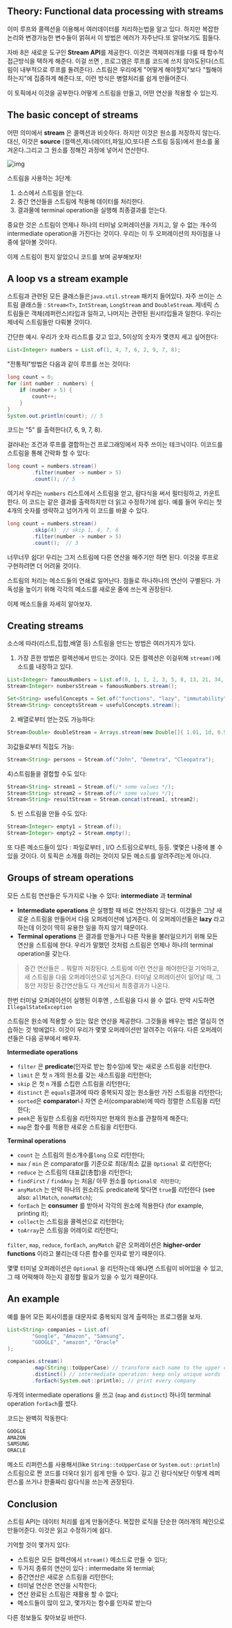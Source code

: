 ## Theory: Functional data processing with streams

이미 루프와 콜렉션을 이용해서 여러데이터를 처리하는법을 알고 있다. 하지만 복잡한 논리와 변경가능한 변수들이 얽혀서 이 방법은 에러가 자주난다.또 알아보기도 힘들다.

자바 8은 새로운 도구인 **Stream API**를 제공한다. 이것은 객체여러개를 다룰 때 함수적 접근방식을 택하게 해준다. 이걸 쓰면 , 프로그램은 루프를 코드에 쓰지 않아도된다(스트림이 내부적으로 루프를 돌려준다). 스트림은 우리에게 "어떻게 해야할지"보다 "뭘해야하는지"에 집중하게 해준다.또, 이런 방식은 병렬처리를 쉽게 만들어준다.

이 토픽에서  이것을 공부한다.어떻게 스트림을 만들고, 어떤 연산을 적용할 수 있는지.

## The basic concept of streams

어떤 의미에서 **stream** 은 콜렉션과 비슷하다. 하지만 이것은 원소를 저장하지  않는다. 대신, 이것은 **source** (컬렉션,제너레이터,파일,IO,또다른 스트림 등등)에서 원소를 옮겨온다.그리고 그 원소를 정해진 과정에 넣어서 연산한다.

![img](https://ucarecdn.com/14ff7f98-c69d-4ae2-ab26-70a0b5fafe94/)

스트림을 사용하는 3단계:

1. 소스에서 스트림을 얻는다.
2. 중간 연산들을 스트림에 적용해 데이터를 처리한다.
3. 결과물에 terminal operation을 실행해 최종결과를 얻는다.

중요한 것은 스트림이 언제나 하나의 터미널 오퍼레이션을 가지고, 알 수 없는 개수의 intermediate operation을 가진다는 것이다. 우리는 이 두 오퍼레이션의 차이점을 나중에 알아볼 것이다.

이제 스트림이 뭔지 알았으니 코드를 보며 공부해보자!

## A loop vs a stream example

스트림과 관련된 모든 클래스들은`java.util.stream` 패키지 들어있다. 자주 쓰이는 스트림 클래스들 : `Stream<T>`, `IntStream`, `LongStream` and `DoubleStream`. 제네릭 스트림들은 객체(레퍼런스)타입과 일하고, 나머지는 관련된 원시타입들과 일한다. 우리는 제네릭 스트림들만 다뤄볼 것이다.

간단한 예시. 우리가 숫자 리스트를 갖고 있고, 5이상의 숫자가 몇갠지 세고 싶어한다:

```java
List<Integer> numbers = List.of(1, 4, 7, 6, 2, 9, 7, 8);
```

"전통적l"방법은 다음과 같이 루프를 쓰는 것이다:

```java
long count = 0;
for (int number : numbers) {
    if (number > 5) {
        count++;
    }
}
System.out.println(count); // 5
```

코드는 "5" 를 출력한다(7, 6, 9, 7, 8).

걸러내는 조건과 루프를 결합하는건 프로그래밍에서 자주 쓰이는 테크닉이다. 이코드를 스트림을 통해 간략화 할 수 있다:

```java
long count = numbers.stream()
        .filter(number -> number > 5)
        .count(); // 5
```

여기서 우리는 `numbers` 리스트에서 스트림을 얻고, 람다식을 써서 필터링하고, 카운트한다. 이 코드는 같은 결과를 출력하지만 더 읽고 수정하기에 쉽다. 예를 들어 우리는 첫4개의 숫자를 생략하고 넘어가게 이 코드를 바꿀 수 있다.

```java
long count = numbers.stream()
        .skip(4)  // skip 1, 4, 7, 6
        .filter(number -> number > 5)
        .count();  // 3
```

너무너무 쉽다! 우리는 그저 스트림에 다른 연산을 해주기만 하면 된다. 이것을 루프로 구현하려면 더 어려울 것이다.

스트림의 처리는 메소드들의 연쇄로 일어난다. 점들로 하나하나의 연산이 구별된다. 가독성을 높이기 위해 각각의 메소드를 새로운 줄에 쓰는게 권장된다.

이제 메소드들을 자세히 알아보자.

## Creating streams

소스에 따라(리스트,집합,배열 등) 스트림을 만드는 방법은 여러가지가 있다.

1) 가장 흔한 방법은 컬렉션에서 만드는 것이다. 모든 컬렉션은 이걸위해 `stream()`메소드를 내장하고 있다.

```java
List<Integer> famousNumbers = List.of(0, 1, 1, 2, 3, 5, 8, 13, 21, 34, 55);
Stream<Integer> numbersStream = famousNumbers.stream();

Set<String> usefulConcepts = Set.of("functions", "lazy", "immutability");
Stream<String> conceptsStream = usefulConcepts.stream();
```

2) 배열로부터 얻는것도 가능하다:

```java
Stream<Double> doubleStream = Arrays.stream(new Double[]{ 1.01, 1d, 0.99, 1.02, 1d, 0.99 });
```

3)값들로부터 직접도 가능:

```java
Stream<String> persons = Stream.of("John", "Demetra", "Cleopatra");
```

4)스트림들을 결합할 수도 있다:

```java
Stream<String> stream1 = Stream.of(/* some values */);
Stream<String> stream2 = Stream.of(/* some values */);
Stream<String> resultStream = Stream.concat(stream1, stream2);
```

5) 빈 스트림을 만들 수도 있다:

```java
Stream<Integer> empty1 = Stream.of();
Stream<Integer> empty2 = Stream.empty();
```

또 다른 메소드들이 있다 : 파일로부터 , I/O 스트림으로부터, 등등. 몇몇은 나중에 볼 수 있을 것이다. 이 토픽은 소개를 하려는 것이지 모든 메소드를 알려주려는게 아니다.

## Groups of stream operations

모든 스트림 연산들은 두가지로 나눌 수 있다: **intermediate** 과 **terminal** 

- **Intermediate operations** 은 실행할 때 바로 연산하지 않는다. 이것들은 그냥 새로운 스트림을 만들어서 다음 오퍼레이션에 넘겨준다. 이 오퍼레이션들은 **lazy** 라고 하는데 이것이 딱히 유용한 일을 하지 않기 때문이다.
- **Terminal operations** 은 결과를 만들거나 다른 작용을 불러일으키기 위해 모든 연산을 스트림에 한다. 우리가 말했던 것처럼 스트림은 언제나 하나의 terminal operation을 갖는다.

>중간 연산들은 .. 뭐랄까 저장된다. 스트림에 이런 연산을 해야한단걸 기억하고, 새 스트림을 다음 오퍼레이션으로 넘겨준다. 터미널 오퍼레이션이 일어날 때, 그동안 저장된 중간연산들도 다 계산되서 최종결과가 나온다. 

한번 터미널 오퍼레이션이 실행된 이후엔 , 스트림을 다시 쓸 수 없다. 만약 시도하면 `IllegalStateException`

스트림은 원소에 적용할 수 있는 많은 연산을 제공한다. 그것들을 배우는 법은 열심히 연습하는 것 밖에없다. 이것이 우리가 몇몇 오퍼레이션만 알려주는 이유다. 다른 오퍼레이션들은 다음 공부에서 배우자.

**Intermediate operations**

- `filter` 은 **predicate**(인자로 받는 함수임)에 맞는 새로운 스트림을 리턴한다.
- `limit` 은 첫  `n` 개의 원소를 갖는 새스트림을 리턴한다;
- `skip` 은 첫  `n` 개를 스킵한 스트림을 리턴한다;
- `distinct` 은 `equals`결과에 따라 중복되지 않는 원소들만 가진 스트림을 리턴한다;
- `sorted`은  **comparator**나 자연 순서(comparable)에 따라 정렬한 스트림을 리턴한다;
- `peek`은 동일한 스트림을 리턴하지만 현재의 원소를 관찰하게 해준다;
- `map`은 함수를 적용한 새로운 스트림을 리턴한다.

**Terminal operations**

- `count` 는 스트림의 원소개수를`long` 으로 리턴한다;
- `max` / `min` 은 comparator를 기준으로 최대/최소 값을  `Optional` 로 리턴한다;
- `reduce` 는 스트림의 대표값(총합)을 리턴한다;
- `findFirst` / `findAny` 는 처음/ 아무 원소를 `Optional로 리턴한다`;
- `anyMatch` 는 만약 하나의 원소라도 predicate에 맞다면 `true`를 리턴한다 (see also: `allMatch`, `noneMatch`);
- `forEach` 는 **consumer** 를 받아서 각각의 원소에 적용한다 (for example, printing it);
- `collect`는 스트림을 콜렉션으로 리턴한다;
- `toArray`은 스트림을 어레이로 리턴한다;

 `filter`, `map`, `reduce`, `forEach`, `anyMatch` 같은 오퍼레이션은 **higher-order functions** 이라고 불리는데 다른 함수를 인자로 받기 때문이다.

몇몇 터미널 오퍼레이션은 `Optional` 을 리턴하는데 왜냐면 스트림이 비어있을 수 있고, 그 때 어떡해야 하는지 결정할 필요가 있을 수 있기 때문이다.

## An example

예를 들어 모든 회사이름을 대문자로 중복되지 않게 출력하는 프로그램을 보자.

```java
List<String> companies = List.of(
        "Google", "Amazon", "Samsung",
        "GOOGLE", "amazon", "Oracle"
);

companies.stream()
        .map(String::toUpperCase) // transform each name to the upper case
        .distinct() // intermediate operation: keep only unique words
        .forEach(System.out::println); // print every company
```

두개의 intermediate operations 을 쓰고 (`map` and `distinct`) 하나의 terminal operation `forEach`를 썼다.

코드는 완벽히 작동한다:

```java
GOOGLE
AMAZON
SAMSUNG
ORACLE
```

메소드 리퍼런스를 사용해서(like `String::toUpperCase` or `System.out::println`) 스트림으로 짠 코드를 더욱더 읽기 쉽게 만들 수 있다. 길고 긴 람다식보단 이렇게 레퍼런스를 쓰거나 한줄짜리 람다식을 쓰는게 권장된다.

## Conclusion

스트림 API는 데이터 처리를 쉽게 만들어준다. 복잡한 로직을 단순한 여러개의 체인으로 만들어준다. 이것은 읽고 수정하기에 쉽다.

기억할 것이 몇가지 있다:

- 스트림은 모든 컬렉션에서 `stream()` 메소드로 만들 수 있다;
- 두가지 종류의 연산이 있다 : intermedaite 와 termial;
- 중간연산은 새로운 스트림을 리턴한다;
- 터미널 연산은 연산을 시작한다;
- 연산 완료된 스트림은 재활용 할 수 없다;
- 메소드들이 많이 있고, 몇가지는 함수를 인자로 받는다

다른 정보들도 찾아보길 바란다.